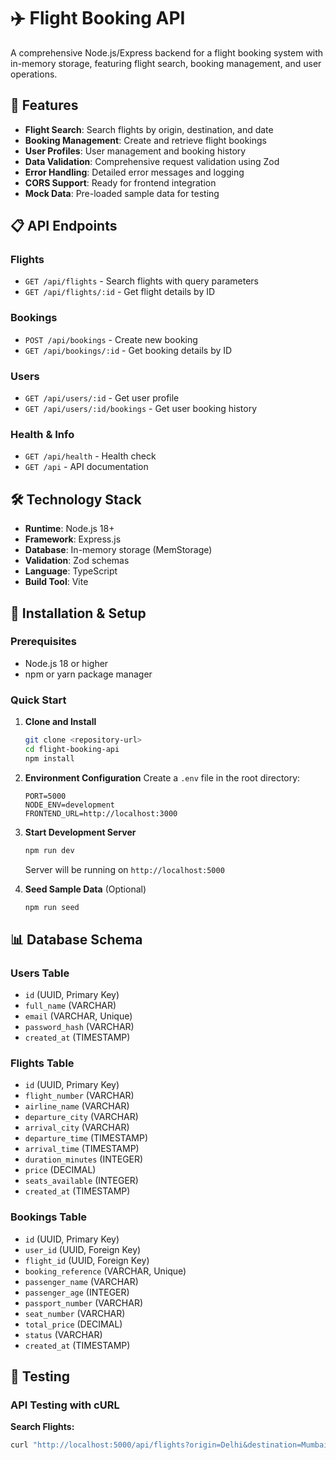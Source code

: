 # ✈️ Flight Booking API

A comprehensive Node.js/Express backend for a flight booking system with in-memory storage, featuring flight search, booking management, and user operations.

## 🚀 Features

- **Flight Search**: Search flights by origin, destination, and date
- **Booking Management**: Create and retrieve flight bookings
- **User Profiles**: User management and booking history
- **Data Validation**: Comprehensive request validation using Zod
- **Error Handling**: Detailed error messages and logging
- **CORS Support**: Ready for frontend integration
- **Mock Data**: Pre-loaded sample data for testing

## 📋 API Endpoints

### Flights
- `GET /api/flights` - Search flights with query parameters
- `GET /api/flights/:id` - Get flight details by ID

### Bookings  
- `POST /api/bookings` - Create new booking
- `GET /api/bookings/:id` - Get booking details by ID

### Users
- `GET /api/users/:id` - Get user profile
- `GET /api/users/:id/bookings` - Get user booking history

### Health & Info
- `GET /api/health` - Health check
- `GET /api` - API documentation

## 🛠️ Technology Stack

- **Runtime**: Node.js 18+
- **Framework**: Express.js
- **Database**: In-memory storage (MemStorage)
- **Validation**: Zod schemas
- **Language**: TypeScript
- **Build Tool**: Vite

## 🔧 Installation & Setup

### Prerequisites
- Node.js 18 or higher
- npm or yarn package manager

### Quick Start

1. **Clone and Install**
   ```bash
   git clone <repository-url>
   cd flight-booking-api
   npm install
   ```

2. **Environment Configuration**
   Create a `.env` file in the root directory:
   ```env
   PORT=5000
   NODE_ENV=development
   FRONTEND_URL=http://localhost:3000
   ```

3. **Start Development Server**
   ```bash
   npm run dev
   ```
   
   Server will be running on `http://localhost:5000`

4. **Seed Sample Data** (Optional)
   ```bash
   npm run seed
   ```

## 📊 Database Schema

### Users Table
- `id` (UUID, Primary Key)
- `full_name` (VARCHAR)
- `email` (VARCHAR, Unique) 
- `password_hash` (VARCHAR)
- `created_at` (TIMESTAMP)

### Flights Table  
- `id` (UUID, Primary Key)
- `flight_number` (VARCHAR)
- `airline_name` (VARCHAR)
- `departure_city` (VARCHAR)
- `arrival_city` (VARCHAR)
- `departure_time` (TIMESTAMP)
- `arrival_time` (TIMESTAMP)
- `duration_minutes` (INTEGER)
- `price` (DECIMAL)
- `seats_available` (INTEGER)
- `created_at` (TIMESTAMP)

### Bookings Table
- `id` (UUID, Primary Key)
- `user_id` (UUID, Foreign Key)
- `flight_id` (UUID, Foreign Key) 
- `booking_reference` (VARCHAR, Unique)
- `passenger_name` (VARCHAR)
- `passenger_age` (INTEGER)
- `passport_number` (VARCHAR)
- `seat_number` (VARCHAR)
- `total_price` (DECIMAL)
- `status` (VARCHAR)
- `created_at` (TIMESTAMP)

## 🧪 Testing

### API Testing with cURL

**Search Flights:**
```bash
curl "http://localhost:5000/api/flights?origin=Delhi&destination=Mumbai&date=2025-09-10"
